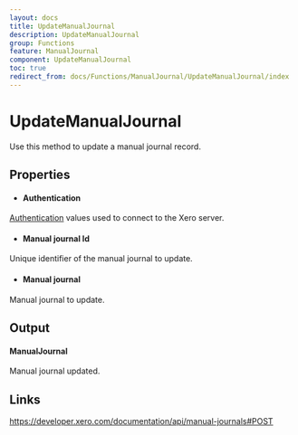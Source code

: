 ```yaml
---
layout: docs
title: UpdateManualJournal
description: UpdateManualJournal
group: Functions
feature: ManualJournal
component: UpdateManualJournal
toc: true
redirect_from: docs/Functions/ManualJournal/UpdateManualJournal/index
---
```

UpdateManualJournal
============

Use this method to update a manual journal record.

Properties
----------

- #### Authentication
[Authentication](../../../Common/Authentication/Index.md) values used to connect to the Xero server.
- #### Manual journal Id
Unique identifier of the manual journal to update.
- #### Manual journal
Manual journal to update.


Output
-----
#### ManualJournal
Manual journal updated.

Links
-----

https://developer.xero.com/documentation/api/manual-journals#POST

